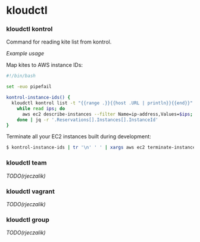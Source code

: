 kloudctl
========


### kloudctl kontrol

Command for reading kite list from kontrol.

*Example usage*

Map kites to AWS instance IDs:

```bash
#!/bin/bash

set -euo pipefail

kontrol-instance-ids() {
  kloudctl kontrol list -t "{{range .}}{{host .URL | println}}{{end}}" | tr '\n' ',' | xargs echo | rev | cut -c 2- | rev |
    while read ips; do
      aws ec2 describe-instances --filter Name=ip-address,Values=$ips;
    done | jq -r '.Reservations[].Instances[].InstanceId'
}
```

Terminate all your EC2 instances built during development:

```bash
$ kontrol-instance-ids | tr '\n' ' ' | xargs aws ec2 terminate-instances --instance-ids
```

### kloudctl team

*TODO(rjeczalik)*

### kloudctl vagrant

*TODO(rjeczalik)*

### kloudctl group

*TODO(rjeczalik)*
